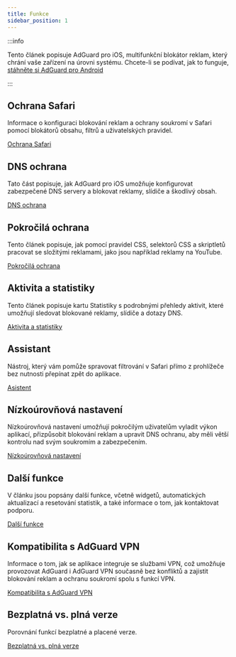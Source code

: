 ```yaml
---
title: Funkce
sidebar_position: 1
---
```


:::info

Tento článek popisuje AdGuard pro iOS, multifunkční blokátor reklam, který chrání vaše zařízení na úrovni systému. Chcete-li se podívat, jak to funguje, [stáhněte si AdGuard pro Android](https://agrd.io/download-kb-adblock)

:::

## Ochrana Safari

Informace o konfiguraci blokování reklam a ochrany soukromí v Safari pomocí blokátorů obsahu, filtrů a uživatelských pravidel.

[Ochrana Safari](/adguard-for-ios/features/safari-protection.md)

## DNS ochrana

Tato část popisuje, jak AdGuard pro iOS umožňuje konfigurovat zabezpečené DNS servery a blokovat reklamy, slídiče a škodlivý obsah.

[DNS ochrana](/adguard-for-ios/features/dns-protection/)

## Pokročilá ochrana

Tento článek popisuje, jak pomocí pravidel CSS, selektorů CSS a skriptletů pracovat se složitými reklamami, jako jsou například reklamy na YouTube.

[Pokročilá ochrana](/adguard-for-ios/features/advanced-protection.md)

## Aktivita a statistiky

Tento článek popisuje kartu Statistiky s podrobnými přehledy aktivit, které umožňují sledovat blokované reklamy, slídiče a dotazy DNS.

[Aktivita a statistiky](/adguard-for-ios/features/activity.md)

## Assistant

Nástroj, který vám pomůže spravovat filtrování v Safari přímo z prohlížeče bez nutnosti přepínat zpět do aplikace.

[Asistent](/adguard-for-ios/features/assistant.md)

## Nízkoúrovňová nastavení

Nízkoúrovňová nastavení umožňují pokročilým uživatelům vyladit výkon aplikací, přizpůsobit blokování reklam a upravit DNS ochranu, aby měli větší kontrolu nad svým soukromím a zabezpečením.

[Nízkoúrovňová nastavení](/adguard-for-ios/features/low-level-settings.md)

## Další funkce

V článku jsou popsány další funkce, včetně widgetů, automatických aktualizací a resetování statistik, a také informace o tom, jak kontaktovat podporu.

[Další funkce](/adguard-for-ios/features/other-features.md)

## Kompatibilita s AdGuard VPN

Informace o tom, jak se aplikace integruje se službami VPN, což umožňuje provozovat AdGuard i AdGuard VPN současně bez konfliktů a zajistit blokování reklam a ochranu soukromí spolu s funkcí VPN.

[Kompatibilita s AdGuard VPN](/adguard-for-ios/features/compatibility-with-adguard-vpn.md)

## Bezplatná vs. plná verze

Porovnání funkcí bezplatné a placené verze.

[Bezplatná vs. plná verze](/adguard-for-ios/features/free-vs-full.md)
